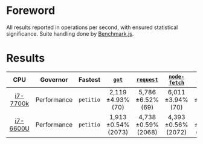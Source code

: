 # Foreword

All results reported in operations per second, with ensured statistical
significance. Suite handling done by [Benchmark.js].

[Benchmark.js]: https://benchmarkjs.com
[helper]: https://github.com/helperdiscord
[Kludge Cyber Systems]: https://github.com/kludge-cs

# Results

|      CPU      |   Governor  |         Fastest         |       [`got`][got]         |     [`request`][request]       |    [`node-fetch`][node_fetch]     |      [`centra`][centra]       |      [`http`][http]          |        [`petitio`][petitio]        |
|:-------------:|:-----------:|:-----------------------:|:-------------------:|:-------------------:|:-------------------:|:-------------------:|:--------------------:|:-----------------------:|
| [i7-7700k][1] | Performance | `petitio`               | 2,119 ±4.93% (70)   | 5,786 ±6.52% (69)   | 6,011 ±3.94% (70)   | 9,245 ±4.46% (74)   | 10,275 ±0.84% (83)   | 16,349 ±2.44% (85)      |
| [i7-6600U][2] | Performance | `petitio`               | 1,913 ±0.54% (2073) | 4,738 ±0.59% (2068) | 4,393 ±0.56% (2072) | 5,800 ±0.92% (2068) | 5,912  ±0.55% (2071) | 13,088 ±0.54% (2074)    |

[1]: https://github.com/tbnritzdoge
[2]: https://github.com/nytelife26

[got]: https://npmjs.com/got
[request]: https://npmjs.com/request
[node_fetch]: https://npmjs.com/node-fetch
[centra]: https://npmjs.com/centra
[http]: https://nodejs.org/api/http.html
[petitio]: https://npmjs.com/petitio
 
